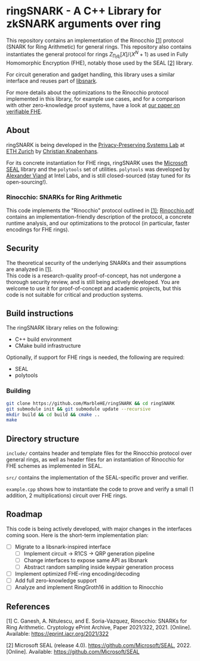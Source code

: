 # ringSNARK - A C++ Library for zkSNARK arguments over ring
This repository contains an implementation of the Rinocchio [[1]](#1) protocol (SNARK for Ring Arithmetic) for general rings. 
This repository also contains instantiates the general protocol for rings $Z_{\prod_i q_i}[X]/\langle X^N+1\rangle$ as used in Fully Homomorphic Encryption (FHE), notably those used by the SEAL [[2]](#2) library. 

For circuit generation and gadget handling, this library uses a similar interface and reuses part of [libsnark](https://github.com/scipr-lab/libsnark).

For more details about the optimizations to the Rinocchio protocol implemented in this library, for example use cases, and for a comparison with other zero-knowledge proof systems, have a look at [our paper on verifiable FHE](https://arxiv.org/abs/2301.07041). 


## About
ringSNARK is being developed in the [Privacy-Preserving Systems Lab](https://pps-lab.com) at [ETH Zurich](https://ethz.ch/en.html) by [Christian Knabenhans](https://cknabs.github.io). 

For its concrete instantiation for FHE rings, ringSNARK uses the [Microsoft SEAL](https://github.com/microsoft/SEAL) library and the `polytools` set of utilities. `polytools` was developed by [Alexander Viand](https://pps-lab.com/people/alexanderviand/) at Intel Labs, and is still closed-sourced (stay tuned for its open-sourcing!). 

### Rinocchio: SNARKs for Ring Arithmetic
This code implements the "Rinocchio" protocol outlined in [[1]](#1); [Rinocchio.pdf](/blob/master/Rinocchio.pdf) contains an implementation-friendly description of the protocol, a concrete runtime analysis, and our optimizations to the protocol (in particular, faster encodings for FHE rings). 

## Security

The theoretical security of the underlying SNARKs and their assumptions are analyzed in [[1]](#1).  
This code is a research-quality proof-of-concept, has not undergone a thorough security review, and is still being actively developed. 
You are welcome to use it for proof-of-concept and academic projects, but this code is not suitable for critical and production systems. 

## Build instructions

The ringSNARK library relies on the following:
- C++ build environment
- CMake build infrastructure

Optionally, if support for FHE rings is needed, the following are required: 
- SEAL
- polytools

### Building
```bash
git clone https://github.com/MarbleHE/ringSNARK && cd ringSNARK
git submodule init && git submodule update --recursive
mkdir build && cd build && cmake ..
make
```

## Directory structure 
`include/` contains header and template files for the Rinocchio protocol over general rings, as well as header files for an instantiation of Rinocchio for FHE schemes as implemented in SEAL. 

`src/` contains the implementation of the SEAL-specific prover and verifier. 

`example.cpp` shows how to instantiate the code to prove and verify a small (1 addition, 2 multiplications) circuit over FHE rings. 

## Roadmap
This code is being actively developed, with major changes in the interfaces coming soon. Here is the short-term implementation plan: 

- [ ] Migrate to a libsnark-inspired interface
  - [ ] Implement circuit -> R1CS -> QRP generation pipeline
  - [ ] Change interfaces to expose same API as libsnark
  - [ ] Abstract random sampling inside keypair generation process
- [ ] Implement optimized FHE-ring encoding/decoding
- [ ] Add full zero-knowledge support
- [ ] Analyze and implement RingGroth16 in addition to Rinocchio

## References

<a id="1">[1]</a> C. Ganesh, A. Nitulescu, and E. Soria-Vazquez, Rinocchio: SNARKs for Ring Arithmetic. Cryptology ePrint Archive, Paper 2021/322, 2021. [Online]. Available: https://eprint.iacr.org/2021/322

<a id="2">[2]</a> Microsoft SEAL (release 4.0). https://github.com/Microsoft/SEAL, 2022. [Online]. Available: https://github.com/Microsoft/SEAL 
